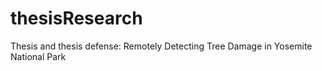 thesisResearch
==============

Thesis and thesis defense: Remotely Detecting Tree Damage in Yosemite National Park